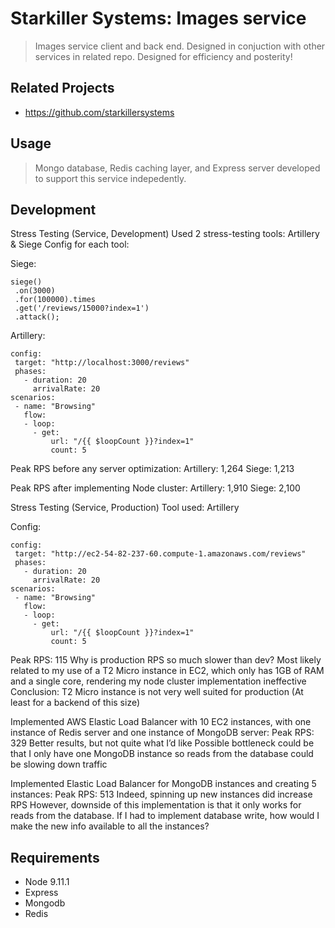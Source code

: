 # Starkiller Systems: Images service

> Images service client and back end. Designed in conjuction with other services in related repo. Designed for efficiency and posterity!

## Related Projects

  - https://github.com/starkillersystems

## Usage

> Mongo database, Redis caching layer, and Express server developed to support this service indepedently.

## Development

Stress Testing (Service, Development)
Used 2 stress-testing tools: Artillery & Siege
Config for each tool:

Siege: 
```
siege()
 .on(3000)
 .for(100000).times
 .get('/reviews/15000?index=1')
 .attack();
```


Artillery:
```
config:
 target: "http://localhost:3000/reviews"
 phases:
   - duration: 20
     arrivalRate: 20
scenarios:
 - name: "Browsing"
   flow:
   - loop:
     - get:
         url: "/{{ $loopCount }}?index=1"
         count: 5
```

Peak RPS before any server optimization:
Artillery: 1,264
Siege: 1,213

Peak RPS after implementing Node cluster:
Artillery: 1,910
Siege: 2,100


Stress Testing (Service, Production)
Tool used: Artillery 

Config: 
```
config:
 target: "http://ec2-54-82-237-60.compute-1.amazonaws.com/reviews"
 phases:
   - duration: 20
     arrivalRate: 20
scenarios:
 - name: "Browsing"
   flow:
   - loop:
     - get:
         url: "/{{ $loopCount }}?index=1"
         count: 5
```

Peak RPS: 115
Why is production RPS so much slower than dev? 
Most likely related to my use of a T2 Micro instance in EC2, which only has 1GB of RAM and a single core, rendering my node cluster implementation ineffective
Conclusion: T2 Micro instance is not very well suited for production (At least for a backend of this size)


Implemented AWS Elastic Load Balancer with 10 EC2 instances, with one instance of Redis server and one instance of MongoDB server:
Peak RPS: 329
Better results, but not quite what I’d like
Possible bottleneck could be that I only have one MongoDB instance so reads from the database could be slowing down traffic

Implemented Elastic Load Balancer for MongoDB instances and creating 5 instances:
Peak RPS: 513
Indeed, spinning up new instances did increase RPS 
However, downside of this implementation is that it only works for reads from the database. If I had to implement database write, how would I make the new info available to all the instances? 


## Requirements

- Node 9.11.1
- Express
- Mongodb
- Redis
